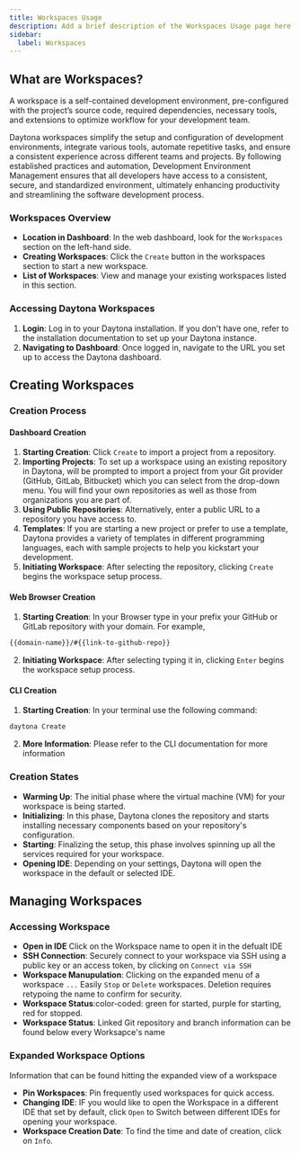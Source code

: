 ```yaml
---
title: Workspaces Usage
description: Add a brief description of the Workspaces Usage page here
sidebar:
  label: Workspaces
---
```


## What are Workspaces?
A workspace is a self-contained development environment, pre-configured with the project’s source code, required dependencies, necessary tools, and extensions to optimize workflow for your development team.

Daytona workspaces simplify the setup and configuration of development environments, integrate various tools, automate repetitive tasks, and ensure a consistent experience across different teams and projects. By following established practices and automation, Development Environment Management ensures that all developers have access to a consistent, secure, and standardized environment, ultimately enhancing productivity and streamlining the software development process.

### Workspaces Overview
- **Location in Dashboard**: In the web dashboard, look for the `Workspaces` section on the left-hand side.
- **Creating Workspaces**: Click the `Create` button in the workspaces section to start a new workspace.
- **List of Workspaces**: View and manage your existing workspaces listed in this section.

### Accessing Daytona Workspaces
1. **Login**: Log in to your Daytona installation. If you don't have one, refer to the installation documentation to set up your Daytona instance.
2. **Navigating to Dashboard**: Once logged in, navigate to the URL you set up to access the Daytona dashboard.

## Creating Workspaces

### Creation Process
#### Dashboard Creation
1. **Starting Creation**: Click `Create` to import a project from a repository.
2. **Importing Projects**: To set up a workspace using an existing repository in Daytona, will be prompted to import a project from your Git provider (GitHub, GitLab, Bitbucket) which you can select from the drop-down menu. You will find your own repositories as well as those from organizations you are part of.
3. **Using Public Repositories**: Alternatively, enter a public URL to a repository you have access to.
4. **Templates**: If you are starting a new project or prefer to use a template, Daytona provides a variety of templates in different programming languages, each with sample projects to help you kickstart your development.
4. **Initiating Workspace**: After selecting the repository, clicking `Create` begins the workspace setup process.
   
#### Web Browser Creation
1. **Starting Creation**: In your Browser type in your prefix your GitHub or GitLab repository with your domain. For example,

```bash
{{domain-name}}/#{{link-to-github-repo}}
```
2. **Initiating Workspace**: After selecting typing it in, clicking `Enter` begins the workspace setup process.

#### CLI Creation
1. **Starting Creation**:  In your terminal use the following command:
```bash
daytona Create
```
2. **More Information**: Please refer to the CLI documentation for more information

### Creation States
- **Warming Up**: The initial phase where the virtual machine (VM) for your workspace is being started.
- **Initializing**: In this phase, Daytona clones the repository and starts installing necessary components based on your repository's configuration.
- **Starting**: Finalizing the setup, this phase involves spinning up all the services required for your workspace.
- **Opening IDE**: Depending on your settings, Daytona will open the workspace in the default or selected IDE.

## Managing Workspaces

### Accessing Workspace
- **Open in IDE** Click on the Workspace name to open it in the defualt IDE
- **SSH Connection**: Securely connect to your workspace via SSH using a public key or an access token, by clicking on `Connect via SSH`
- **Workspace Manupulation**: Clicking on the expanded menu of a workspace `...` Easily `Stop` or `Delete` workspaces. Deletion requires retypoing the name to confirm for security.
- **Workspace Status**:color-coded: green for started, purple for starting, red for stopped.
- **Workspace Status**: Linked Git repository and branch information can be found below every Worksapce's name


### Expanded Workspace Options
Information that can be found hitting the expanded view of a workspace
- **Pin Workspaces**: Pin frequently used workspaces for quick access.
- **Changing IDE**: IF you would like to open the Workspace in a different IDE that set by default, click `Open` to Switch between different IDEs for opening your workspace.
- **Workspace Creation Date**: To find the time and date of creation, click on `Info`.